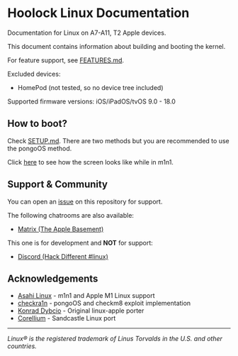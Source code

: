 # Hoolock Linux Documentation

Documentation for Linux on A7-A11, T2 Apple devices.

This document contains information about building and booting the kernel.

For feature support, see [FEATURES.md](./FEATURES.md).

Excluded devices:
  - HomePod (not tested, so no device tree included)

Supported firmware versions: iOS/iPadOS/tvOS 9.0 - 18.0

## How to boot?

Check [SETUP.md](./tutorials/SETUP.md). There are two methods but you are recommended
to use the pongoOS method.

Click [here](./images/m1n1/README.md) to see how the screen looks like while in m1n1.

## Support & Community

You can open an [issue](https://github.com/hoolocklinux/docs/issues/new) on this repository for support.

The following chatrooms are also available:

- [Matrix (The Apple Basement)](https://matrix.to/#/#theapplebasement:matrix.org)

This one is for development and **NOT** for support:

- [Discord (Hack Different #linux)](https://discord.gg/NAxRYvysuc)


## Acknowledgements

- [Asahi Linux](https://asahilinux.org/) - m1n1 and Apple M1 Linux support
- [checkra1n](https://checkra.in) - pongoOS and checkm8 exploit implementation
- [Konrad Dybcio](https://konradybcio.pl) - Original linux-apple porter
- [Corellium](https://github.com/corellium) - Sandcastle Linux port

----

*Linux® is the registered trademark of Linus Torvalds in the U.S. and other countries.*
